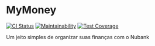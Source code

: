 # MyMoney

[![CI Status](https://github.com/thiagobrito/mymoney/workflows/CI/badge.svg)](https://github.com/thiagobrito/mymoney/actions)
[![Maintainability](https://api.codeclimate.com/v1/badges/b5ae5922cb7d19614801/maintainability)](https://codeclimate.com/github/thiagobrito/mymoney/maintainability)
[![Test Coverage](https://api.codeclimate.com/v1/badges/b5ae5922cb7d19614801/test_coverage)](https://codeclimate.com/github/thiagobrito/mymoney/test_coverage)

Um jeito simples de organizar suas finanças com o Nubank